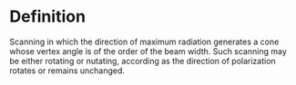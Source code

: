 # Definition

Scanning in which the direction of maximum radiation generates a cone
whose vertex angle is of the order of the beam width. Such scanning may
be either rotating or nutating, according as the direction of
polarization rotates or remains unchanged.
